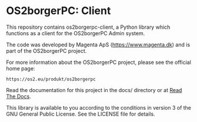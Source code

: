 # OS2borgerPC: Client

This repository contains os2borgerpc-client, a Python library which functions as a
client for the OS2borgerPC Admin system.

The code was developed by Magenta ApS (https://www.magenta.dk) and is part of the
OS2borgerPC project.

For more information about the OS2borgerPC project, please see the
official home page:

    https://os2.eu/produkt/os2borgerpc

Read the documentation for this project in the docs/ directory or at
[Read The Docs](https://os2borgerpc-client.readthedocs.io).

This library is available to you according to the conditions in version 3 of
the GNU General Public License. See the LICENSE file for details.

